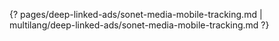 {? pages/deep-linked-ads/sonet-media-mobile-tracking.md | multilang/deep-linked-ads/sonet-media-mobile-tracking.md ?}
